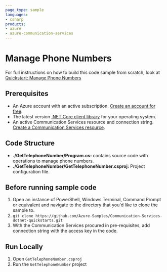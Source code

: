 ```yaml
---
page_type: sample
languages:
- csharp
products:
- azure
- azure-communication-services
---
```


# Manage Phone Numbers

For full instructions on how to build this code sample from scratch, look at [Quickstart: Manage Phone Numbers](https://docs.microsoft.com/azure/communication-services/quickstarts/telephony/get-phone-number?pivots=programming-language-csharp)

## Prerequisites

- An Azure account with an active subscription. [Create an account for free](https://azure.microsoft.com/free/?WT.mc_id=A261C142F). 
- The latest version [.NET Core client library](https://dotnet.microsoft.com/download/dotnet) for your operating system.
- An active Communication Services resource and connection string. [Create a Communication Services resource](https://docs.microsoft.com/azure/communication-services/quickstarts/create-communication-resource?tabs=windows&pivots=platform-net). 

## Code Structure

- **./GetTelephoneNumber/Program.cs:** contains source code with  operations to manage phone numbers.
- **./GetTelephoneNumber/GetTelephoneNumber.csproj:** Project configuration file.

## Before running sample code

1. Open an instance of PowerShell, Windows Terminal, Command Prompt or equivalent and navigate to the directory that you'd like to clone the sample to.
2. `git clone https://github.com/Azure-Samples/Communication-Services-dotnet-quickstarts.git`
3.  With the Communication Services procured in pre-requisites, add connection string with the access key in the code.

## Run Locally

1. Open `GetTelephoneNumber.csproj`
2. Run the `GetTelephoneNumber` project
